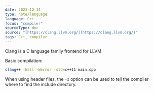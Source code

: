 ```yaml
---
date: 2023-12-14
type: note/language
language: C++
focus: "compiler"
sourceType: doc
source: "[https://clang.llvm.org/](https://clang.llvm.org/)"
tags: C++, compiler
---
```


Clang is a C language family frontend for LLVM.

Basic compilation:

```sh
clang++ -Wall -Werror -std=c++11 main.cpp
```

When using header files, the `-I` option can be used to tell the compiler where to find the include directory.